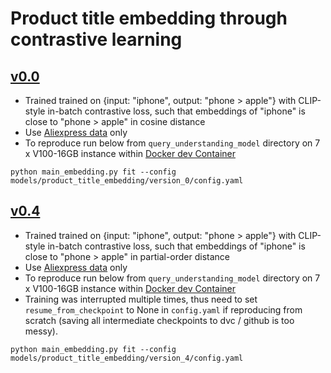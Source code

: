 # Product title embedding through contrastive learning

## [v0.0](version_0)
- Trained trained on {input: "iphone", output: "phone > apple"} with CLIP-style in-batch contrastive loss, such that embeddings of "iphone" is close to "phone > apple" in cosine distance
- Use [Aliexpress data](../../datasets/product_title_taxonomy_classification/wish-aliexpress.yaml) only
- To reproduce run below from `query_understanding_model` directory on 7 x V100-16GB instance within [Docker dev Container](../../.devcontainer/devcontainer.json)

`python main_embedding.py fit --config models/product_title_embedding/version_0/config.yaml`

## [v0.4](version_4)
- Trained trained on {input: "iphone", output: "phone > apple"} with CLIP-style in-batch contrastive loss, such that embeddings of "iphone" is close to "phone > apple" in partial-order distance
- Use [Aliexpress data](../../datasets/product_title_taxonomy_classification/wish-aliexpress.yaml) only
- To reproduce run below from `query_understanding_model` directory on 7 x V100-16GB instance within [Docker dev Container](../../.devcontainer/devcontainer.json)
- Training was interrupted multiple times, thus need to set `resume_from_checkpoint` to None in `config.yaml` if reproducing from scratch (saving all intermediate checkpoints to dvc / github is too messy). 

`python main_embedding.py fit --config models/product_title_embedding/version_4/config.yaml`
